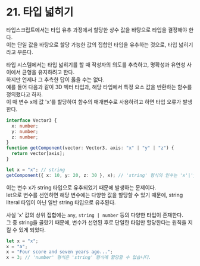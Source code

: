 # 21. 타입 넓히기

타입스크립트에서는 타입 유추 과정에서 할당한 상수 값을 바탕으로 타입을 결정해야 한다.  
이는 단일 값을 바탕으로 할당 가능한 값의 집합인 타입을 유추하는 것으로, 타입 넓히기라고 부른다.

타입 시스템에서는 타입 넓히기를 할 때 작성자의 의도를 추측하고, 명확성과 유연성 사이에서 균형을 유지하려고 한다.  
하지만 언제나 그 추측한 답이 옳을 수는 없다.  
예를 들어 다음과 같이 3D 벡터 타입과, 해당 타입에서 특정 요소 값을 반환하는 함수를 정의했다고 하자.  
이 때 변수 x에 값 'x'를 할당하여 함수의 매개변수로 사용하려고 하면 타입 오류가 발생한다.

```ts
interface Vector3 {
  x: number;
  y: number;
  z: number;
}
function getComponent(vector: Vector3, axis: "x" | "y" | "z") {
  return vector[axis];
}

let x = "x"; // string
getComponent({ x: 10, y: 20, z: 30 }, x); // 'string' 형식의 인수는 'x'|'y'|'z' 형식에 할당할 수 없습니다.
```

이는 변수 x가 string 타입으로 유추되었기 때문에 발생하는 문제이다.  
let으로 변수를 선언하면 해당 변수에는 다양한 값을 할당할 수 있기 때문에, string literal 타입이 아닌 일반 string 타입으로 유추된다.

사실 'x' 값의 상위 집합에는 `any`, `string | number` 등의 다양한 타입이 존재한다.  
그 중 string을 골랐기 때문에, 변수가 선언된 후로 단일한 타입만 할당한다는 원칙을 지킬 수 있게 되었다.

```ts
let x = "x";
x = "a";
x = "Four score and seven years ago...";
x = 3; // 'number' 형식은 'string' 형식에 할당할 수 없습니다.
```
